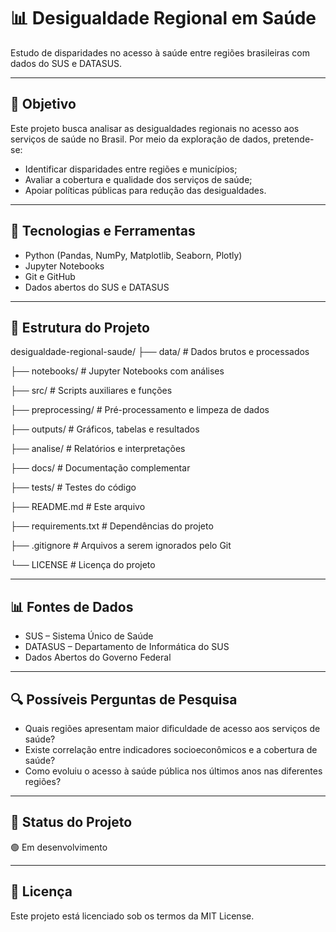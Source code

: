 # 📊 Desigualdade Regional em Saúde

Estudo de disparidades no acesso à saúde entre regiões brasileiras com dados do SUS e DATASUS.

---

## 🎯 Objetivo

Este projeto busca analisar as desigualdades regionais no acesso aos serviços de saúde no Brasil. Por meio da exploração de dados, pretende-se:

- Identificar disparidades entre regiões e municípios;
- Avaliar a cobertura e qualidade dos serviços de saúde;
- Apoiar políticas públicas para redução das desigualdades.

---

## 🧰 Tecnologias e Ferramentas

- Python (Pandas, NumPy, Matplotlib, Seaborn, Plotly)  
- Jupyter Notebooks  
- Git e GitHub  
- Dados abertos do SUS e DATASUS  

---

## 📁 Estrutura do Projeto

desigualdade-regional-saude/
├── data/ # Dados brutos e processados

├── notebooks/ # Jupyter Notebooks com análises

├── src/ # Scripts auxiliares e funções

├── preprocessing/ # Pré-processamento e limpeza de dados

├── outputs/ # Gráficos, tabelas e resultados

├── analise/ # Relatórios e interpretações

├── docs/ # Documentação complementar

├── tests/ # Testes do código

├── README.md # Este arquivo

├── requirements.txt # Dependências do projeto

├── .gitignore # Arquivos a serem ignorados pelo Git

└── LICENSE # Licença do projeto


---

## 📊 Fontes de Dados

- SUS – Sistema Único de Saúde  
- DATASUS – Departamento de Informática do SUS  
- Dados Abertos do Governo Federal  

---

## 🔍 Possíveis Perguntas de Pesquisa

- Quais regiões apresentam maior dificuldade de acesso aos serviços de saúde?  
- Existe correlação entre indicadores socioeconômicos e a cobertura de saúde?  
- Como evoluiu o acesso à saúde pública nos últimos anos nas diferentes regiões?  

---

## 📌 Status do Projeto

🟢 Em desenvolvimento

---

## 📄 Licença

Este projeto está licenciado sob os termos da MIT License.
